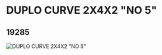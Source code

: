 # DUPLO CURVE 2X4X2 "NO 5"
## 19285
![DUPLO CURVE 2X4X2 "NO 5"](https://lc-www-live-s.legocdn.com/media/bricks/5/2/6101170.jpg)